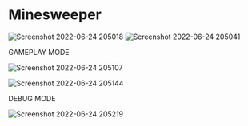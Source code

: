 # Minesweeper

![Screenshot 2022-06-24 205018](https://user-images.githubusercontent.com/73438667/175572262-055ecb3c-d56e-4416-bec7-7a780918bdb0.png)
![Screenshot 2022-06-24 205041](https://user-images.githubusercontent.com/73438667/175572268-3d2d42d2-8073-4f73-aebe-9e9fa00682a2.png)

GAMEPLAY MODE


![Screenshot 2022-06-24 205107](https://user-images.githubusercontent.com/73438667/175572521-c118a718-d915-4ad9-81d8-a0d6c9839085.png)

![Screenshot 2022-06-24 205144](https://user-images.githubusercontent.com/73438667/175572538-3ffcc18d-b7f8-416e-a75d-e51a0d4c5cea.png)


DEBUG MODE

![Screenshot 2022-06-24 205219](https://user-images.githubusercontent.com/73438667/175572363-c56b9aa6-f11f-42bc-8782-38809450ee2f.png)
